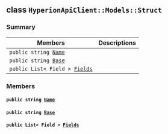 ## class `HyperionApiClient::Models::Struct` 

### Summary

 Members                        | Descriptions                                
--------------------------------|---------------------------------------------
`public string `[`Name`](#class_hyperion_api_client_1_1_models_1_1_struct_1a7ee9065718e6628dc7791b756fa6c0f9) | 
`public string `[`Base`](#class_hyperion_api_client_1_1_models_1_1_struct_1a8e70df439a79507a2e3a5dcfe1a4d11d) | 
`public List< Field > `[`Fields`](#class_hyperion_api_client_1_1_models_1_1_struct_1ac6e92dbbe28ecc6336ea2dd5e140a9a7) | 

### Members

#### `public string `[`Name`](#class_hyperion_api_client_1_1_models_1_1_struct_1a7ee9065718e6628dc7791b756fa6c0f9) 

#### `public string `[`Base`](#class_hyperion_api_client_1_1_models_1_1_struct_1a8e70df439a79507a2e3a5dcfe1a4d11d) 

#### `public List< Field > `[`Fields`](#class_hyperion_api_client_1_1_models_1_1_struct_1ac6e92dbbe28ecc6336ea2dd5e140a9a7) 

